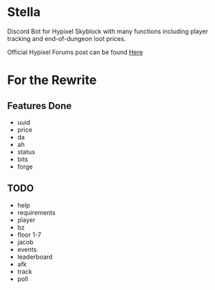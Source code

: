 # Stella

Discord Bot for Hypixel Skyblock with many functions including player tracking and end-of-dungeon loot prices.
 
Official Hypixel Forums post can be found [Here](https://bit.ly/2YVdZw2)

# For the Rewrite

## Features Done

* uuid
* price
* da
* ah
* status
* bits
* forge
## TODO

* help
* requirements
* player
* bz
* floor 1-7
* jacob
* events
* leaderboard
* afk
* track
* poll
